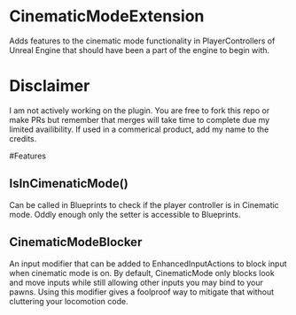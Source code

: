 # CinematicModeExtension
Adds features to the cinematic mode functionality in PlayerControllers of Unreal Engine that should have been a part of the engine to begin with.

# Disclaimer
I am not actively working on the plugin. You are free to fork this repo or make PRs but remember that merges will take time to complete due my limited availibility. If used in a commerical product, add my name to the credits.

#Features 

## IsInCimenaticMode()
Can be called in Blueprints to check if the player controller is in Cinematic mode. Oddly enough only the setter is accessible to Blueprints.

## CinematicModeBlocker
An input modifier that can be added to EnhancedInputActions to block input when cinematic mode is on. By default, CinematicMode only blocks look and move inputs while still allowing other inputs you may bind to your pawns. Using this modifier gives a foolproof way to mitigate that without cluttering your locomotion code.

